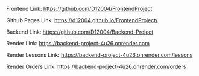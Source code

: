 Frontend Link: https://github.com/D12004/FrontendProject

Github Pages Link: https://d12004.github.io/FrontendProject/

Backend Link: https://github.com/D12004/Backend-Project

Render Link: https://backend-project-4u26.onrender.com

Render Lessons Link: https://backend-project-4u26.onrender.com/lessons

Render Orders Link: https://backend-project-4u26.onrender.com/orders